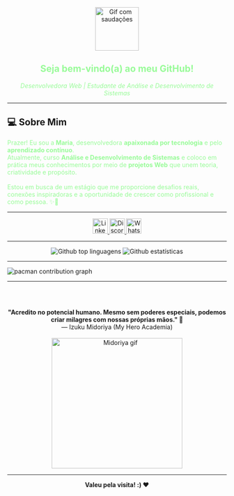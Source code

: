 <div align="center">
  <img src="https://media4.giphy.com/media/v1.Y2lkPTc5MGI3NjExZ2h0ejQ5emRja2V1MnNmbDJuM2p3NWppNTFjN3AwdWhpZTQ3djV2diZlcD12MV9pbnRlcm5hbF9naWZfYnlfaWQmY3Q9Zw/Ch8MNbthdNdEf0eNKv/giphy.gif" width="100" alt="Gif com saudações" />
 
  <h2 style="color:#98FB98;">Seja bem-vindo(a) ao meu GitHub!</h2>
  <p style="color:#98FB98;"><i>Desenvolvedora Web | Estudante de Análise e Desenvolvimento de Sistemas</i></p>
</div>

---
## 💻 Sobre Mim

<span style="color:#98FB98">
  Prazer! Eu sou a <strong>Maria</strong>, desenvolvedora <strong>apaixonada por tecnologia</strong> e pelo <strong>aprendizado contínuo</strong>.<br>
  Atualmente, curso <strong>Análise e Desenvolvimento de Sistemas</strong> e coloco em prática meus conhecimentos por meio de <strong>projetos Web</strong> que unem teoria, criatividade e propósito.<br><br>
  Estou em busca de um estágio que me proporcione desafios reais, conexões inspiradoras e a oportunidade de crescer como profissional e como pessoa. ✨🚀
</span>


---


<div align="center">
  <a href="https://www.linkedin.com/in/maria-camila-2b1837211/">
    <img src="https://img.shields.io/static/v1?message=LinkedIn&logo=linkedin&label=&color=0077B5&logoColor=white&labelColor=&style=for-the-badge" height="35" alt="LinkedIn logo" />
  </a>
  
  <a href="https://discord.com/users/dev_ads">
    <img src="https://img.shields.io/static/v1?message=Discord&logo=discord&label=&color=5865F2&logoColor=white&labelColor=&style=for-the-badge" height="35" alt="Discord logo" />
  </a>

   <a href="https://wa.me/5581985092635">
    <img src="https://img.shields.io/static/v1?message=WhatsApp&logo=whatsapp&label=&color=25D366&logoColor=white&labelColor=&style=for-the-badge" height="35" alt="WhatsApp logo" />
  </a>
</div>

---



<div align="center">
  <img src="https://github-readme-stats.vercel.app/api/top-langs/?username=CodeByMaria&layout=compact&langs_count=20&theme=tokyonight" alt="Github top linguagens"/>
  <img src="https://github-readme-streak-stats.herokuapp.com/?user=CodeByMaria&theme=tokyonight" alt="Github estatísticas"/>
</div>

---


<picture>
  <source media="(prefers-color-scheme: dark)" srcset="https://raw.githubusercontent.com/Francine02/Francine02/output/pacman-contribution-graph-dark.svg">
  <source media="(prefers-color-scheme: light)" srcset="https://raw.githubusercontent.com/Francine02/Francine02/output/pacman-contribution-graph.svg">
  <img alt="pacman contribution graph" src="https://raw.githubusercontent.com/Francine02/Francine02/output/pacman-contribution-graph.svg">
</picture>

---

  <br><br>
<p align="center">
  <strong>"Acredito no potencial humano. Mesmo sem poderes especiais, podemos criar milagres com nossas próprias mãos." 💚</strong><br>
  — Izuku Midoriya (My Hero Academia)
  <br><br>
  <img src="https://media2.giphy.com/media/v1.Y2lkPTc5MGI3NjExdzFmaTV2eWJhOGN5ZXgwcTh6NWM1ejllZHZzZnNmYXZzcmN6N2llaSZlcD12MV9pbnRlcm5hbF9naWZfYnlfaWQmY3Q9Zw/C2GkPMMPR0HGU/giphy.gif" alt="Midoriya gif" width="300"/>
</p>

---

 <p align="center">
<strong>Valeu pela visita! :) ❤️ </strong>
</p>

 

